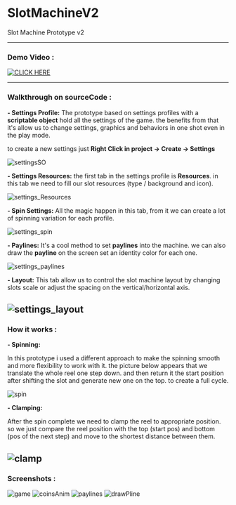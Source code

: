 # SlotMachineV2
Slot Machine Prototype v2

---
### Demo Video :

[![CLICK HERE](https://img.youtube.com/vi/o-fkzXQZ22M/0.jpg)](https://youtu.be/o-fkzXQZ22M)

---

### Walkthrough on sourceCode :

**- Settings Profile:**
The prototype based on settings profiles with a **scriptable object** hold all the settings of the game.
the benefits from that it's allow us to change settings, graphics and behaviors in one shot even in the play mode.

to create a new settings just **Right Click in project -> Create -> Settings**

![settingsSO](https://user-images.githubusercontent.com/62396712/83361190-241cc880-a387-11ea-932d-28b56f7f89ca.PNG)

**- Settings Resources:**
the first tab in the settings profile is **Resources**. in this tab we need to fill our slot resources (type / background and icon).

![settings_Resources](https://user-images.githubusercontent.com/62396712/83361252-ac02d280-a387-11ea-99f7-8ab7e15a4ebd.PNG)


**- Spin Settings:**
All the magic happen in this tab, from it we can create a lot of spinning variation for each profile.

![settings_spin](https://user-images.githubusercontent.com/62396712/83361295-056b0180-a388-11ea-9d73-a8fb35da7155.PNG)

**- Paylines:**
It's a cool method to set **paylines** into the machine. we can also draw the **payline** on the screen set an identity color for each one.

![settings_paylines](https://user-images.githubusercontent.com/62396712/83361463-6941fa00-a389-11ea-8138-dc941c58dec8.PNG)

**- Layout:**
This tab allow us to control the slot machine layout by changing slots scale or adjust the spacing on the vertical/horizontal axis.

![settings_layout](https://user-images.githubusercontent.com/62396712/83361499-cd64be00-a389-11ea-8976-0d6d0a46127f.PNG)
---
### How it works :

**- Spinning:**

In this prototype i used a different approach to make the spinning smooth and more flexibility to work with it.
the picture below appears that we translate the whole reel one step down. and then return it the start position after shifting the slot and generate new one on the top. to create a full cycle.

![spin](https://user-images.githubusercontent.com/62396712/83361691-3c8ee200-a38b-11ea-9956-45f33cca25f7.png)

**- Clamping:**

After the spin complete we need to clamp the reel to appropriate position. so we just compare the reel position with the top (start pos) and bottom (pos of the next step) and move to the shortest distance between them.

![clamp](https://user-images.githubusercontent.com/62396712/83361806-68f72e00-a38c-11ea-8ee6-4b2b7d610838.png)
---
### Screenshots :

![game](https://user-images.githubusercontent.com/62396712/83361041-f6834f80-a385-11ea-89e0-5b35cdbb8bdd.PNG)
![coinsAnim](https://user-images.githubusercontent.com/62396712/83361047-fdaa5d80-a385-11ea-90a1-168a224f5889.png)
![paylines](https://user-images.githubusercontent.com/62396712/83361049-000cb780-a386-11ea-9780-0d153cc696d6.PNG)
![drawPline](https://user-images.githubusercontent.com/62396712/83361051-01d67b00-a386-11ea-8ca0-7cfacb060b12.png)


